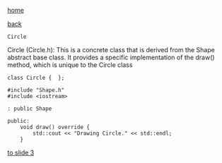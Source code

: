 [home](./page01.md)

[back](./page01.md)

```
Circle
```

Circle (Circle.h): This is a concrete class that is derived from the Shape abstract base class. It provides a specific implementation of the draw() method, which is unique to the Circle class

```
class Circle {  };
```

```
#include "Shape.h"
#include <iostream>
```

```
: public Shape
```

```
public:
    void draw() override {
        std::cout << "Drawing Circle." << std::endl;
    }
```

[to slide 3](./page03.md)
